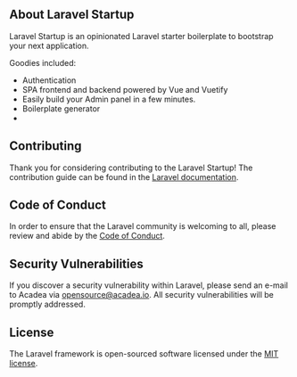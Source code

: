 ## About Laravel Startup

Laravel Startup is an opinionated Laravel starter boilerplate to bootstrap your next application. 

Goodies included:

- Authentication
- SPA frontend and backend powered by Vue and Vuetify
- Easily build your Admin panel in a few minutes.
- Boilerplate generator 
- 


## Contributing

Thank you for considering contributing to the Laravel Startup! The contribution guide can be found in the [Laravel documentation](https://laravel.com/docs/contributions).

## Code of Conduct

In order to ensure that the Laravel community is welcoming to all, please review and abide by the [Code of Conduct](https://laravel.com/docs/contributions#code-of-conduct).

## Security Vulnerabilities

If you discover a security vulnerability within Laravel, please send an e-mail to Acadea via [opensource@acadea.io](mailto:opensource@acadea.io). All security vulnerabilities will be promptly addressed.

## License

The Laravel framework is open-sourced software licensed under the [MIT license](https://opensource.org/licenses/MIT).
